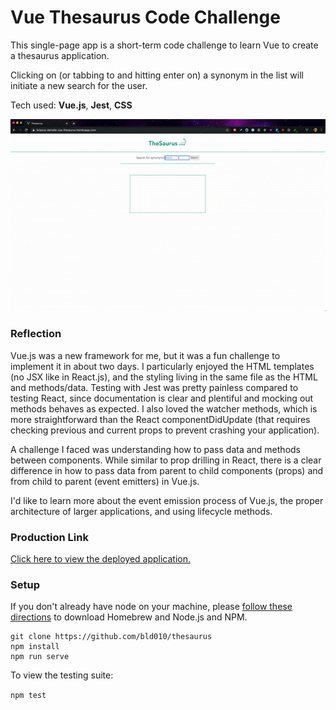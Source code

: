 # Vue Thesaurus Code Challenge

This single-page app is a short-term code challenge to learn Vue to create a thesaurus application. 

Clicking on (or tabbing to and hitting enter on) a synonym in the list will initiate a new search for the user. 

Tech used: **Vue.js**, **Jest**, **CSS**


![Demo of Thesaurus](https://raw.githubusercontent.com/bld010/thesaurus/master/Thesaurus%20Demo.gif)

### Reflection

Vue.js was a new framework for me, but it was a fun challenge to implement it in about two days. I particularly enjoyed the HTML templates (no JSX like in React.js), and the styling living in the same file as the HTML and methods/data. Testing with Jest was pretty painless compared to testing React, since documentation is clear and plentiful and mocking out methods behaves as expected. I also loved the watcher methods, which is more straightforward than the React componentDidUpdate (that requires checking previous and current props to prevent crashing your application). 

A challenge I faced was understanding how to pass data and methods between components. While similar to prop drilling in React, there is a clear difference in how to pass data from parent to child components (props) and from child to parent (event emitters) in Vue.js. 

I'd like to learn more about the event emission process of Vue.js, the proper architecture of larger applications, and using lifecycle methods. 

### Production Link

[Click here to view the deployed application.](https://brianna-delvalle-vue-thesaurus.herokuapp.com/)

### Setup

If you don't already have node on your machine, please [follow these directions](https://treehouse.github.io/installation-guides/mac/node-mac.html) to download Homebrew and Node.js and NPM.

```
git clone https://github.com/bld010/thesaurus
npm install
npm run serve
```

To view the testing suite: 

```npm test```


